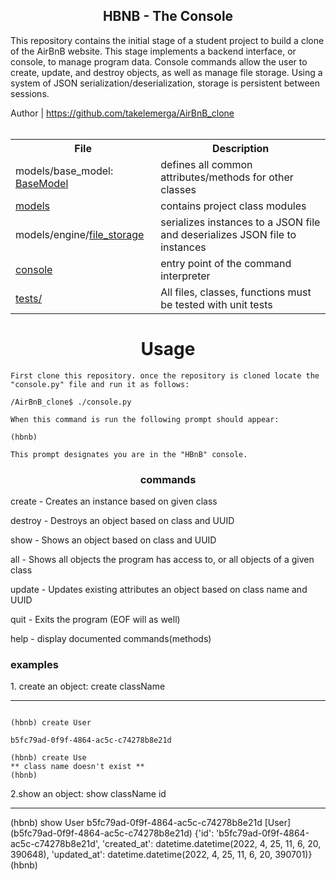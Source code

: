 <center> <h2>HBNB - The Console</h1> </center>

This repository contains the initial stage of a student project to build a clone of the AirBnB website. This stage implements a backend interface, or console, to manage program data. Console commands allow the user to create, update, and destroy objects, as well as manage file storage. Using a system of JSON serialization/deserialization, storage is persistent between sessions.

Author | https://github.com/takelemerga/AirBnB_clone
<br>
<br>
 <table>
  <tr>
    <th>File</th>
    <th>Description</th>
  </tr>
  <tr>
    <td>models/base_model: <a href = "https://github.com/takelemerga/AirBnB_clone/blob/master/models/base_model.py"> BaseModel</a>  
    <td>defines all common attributes/methods for other classes</td>
  </tr>
  <tr>
    <td><a href="https://github.com/takelemerga/AirBnB_clone/tree/master/models"> models</a></td>
    <td>contains project class modules</td>
  </tr>
  <tr>
    <td>models/engine/<a href="https://github.com/takelemerga/AirBnB_clone/tree/master/models/engine">file_storage</a></td>
    <td>serializes instances to a JSON file and deserializes JSON file to instances</td>
  </tr>
  <tr>
    <td><a href="https://github.com/takelemerga/AirBnB_clone/blob/master/console.py">console</a></td>
    <td>entry point of the command interpreter</td>
  </tr>
  <tr>
    <td><a href="https://github.com/takelemerga/AirBnB_clone/tree/master/models/tests">tests/</a></td>
    <td>All files, classes, functions must be tested with unit tests</td>
  </tr>
</table>
<h1><center>Usage</center></h1>
<p>

    First clone this repository. once the repository is cloned locate the "console.py" file and run it as follows:

<code>/AirBnB_clone$ ./console.py</code>

    When this command is run the following prompt should appear:

<code>(hbnb)</code>

    This prompt designates you are in the "HBnB" console.
 </p>
<h3><center>commands<center></h3>
create - Creates an instance based on given class

destroy - Destroys an object based on class and UUID

show - Shows an object based on class and UUID

all - Shows all objects the program has access to, or all objects of a given class

update - Updates existing attributes an object based on class name and UUID

quit - Exits the program (EOF will as well)

help - display documented commands(methods)
<h3>examples</h3>
1. create an object: create className
<hr>
<code>
(hbnb) create User<br>
b5fc79ad-0f9f-4864-ac5c-c74278b8e21d<br>
(hbnb) create Use
** class name doesn't exist **
(hbnb)
</code>

2.show an object: show className id
<hr>
(hbnb) show User b5fc79ad-0f9f-4864-ac5c-c74278b8e21d
[User] (b5fc79ad-0f9f-4864-ac5c-c74278b8e21d) {'id': 'b5fc79ad-0f9f-4864-ac5c-c74278b8e21d', 'created_at': datetime.datetime(2022, 4, 25, 11, 6, 20, 390648), 'updated_at': datetime.datetime(2022, 4, 25, 11, 6, 20, 390701)}
(hbnb)
